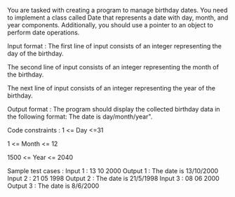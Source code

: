 You are tasked with creating a program to manage birthday dates. You need to implement a class called Date that represents a date with day, month, and year components. Additionally, you should use a pointer to an object to perform date operations.

Input format :
The first line of input consists of an integer representing the day of the birthday.

The second line of input consists of an integer representing the month of the birthday.

The next line of input consists of an integer representing the year of the birthday.

Output format :
The program should display the collected birthday data in the following format: The date is day/month/year".

Code constraints :
1 <= Day <=31

1 <= Month <= 12

1500 <= Year <= 2040

Sample test cases :
Input 1 :
13 
10 
2000
Output 1 :
The date is 13/10/2000
Input 2 :
21
05
1998
Output 2 :
The date is 21/5/1998
Input 3 :
08
06
2000
Output 3 :
The date is 8/6/2000
